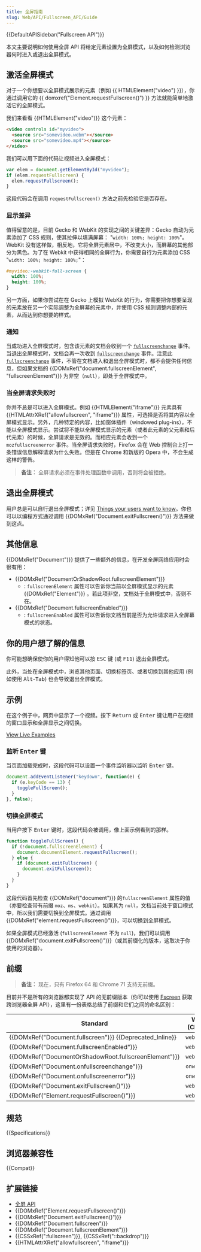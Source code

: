 ```yaml
---
title: 全屏指南
slug: Web/API/Fullscreen_API/Guide
---
```


{{DefaultAPISidebar("Fullscreen API")}}

本文主要说明如何使用全屏 API 将给定元素设置为全屏模式，以及如何检测浏览器何时进入或退出全屏模式。

## 激活全屏模式

对于一个你想要以全屏模式展示的元素（例如 {{ HTMLElement("video") }}），你通过调用它的 {{ domxref("Element.requestFullscreen()") }} 方法就能简单地激活它的全屏模式。

我们来看看 {{HTMLElement("video")}} 这个元素：

```html
<video controls id="myvideo">
  <source src="somevideo.webm"></source>
  <source src="somevideo.mp4"></source>
</video>
```

我们可以用下面的代码让视频进入全屏模式：

```js
var elem = document.getElementById("myvideo");
if (elem.requestFullscreen) {
  elem.requestFullscreen();
}
```

这段代码会在调用 `requestFullscreen()` 方法之前先检验它是否存在。

### 显示差异

值得留意的是，目前 Gecko 和 WebKit 的实现之间的关键差异：Gecko 自动为元素添加了 CSS 规则，使其拉伸以填满屏幕： "`width: 100%; height: 100%`"。WebKit 没有这样做，相反地，它将全屏元素居中，不改变大小，而屏幕的其他部分为黑色。为了在 Webkit 中获得相同的全屏行为，你需要自行为元素添加 CSS "`width: 100%; height: 100%;`"：

```css
#myvideo:-webkit-full-screen {
  width: 100%;
  height: 100%;
}
```

另一方面，如果你尝试在在 Gecko 上模拟 WebKit 的行为，你需要把你想要呈现的元素放在另一个实际调整为全屏幕的元素中，并使用 CSS 规则调整内部的元素，从而达到你想要的样式。

### 通知

当成功进入全屏模式时，包含该元素的文档会收到一个 [`fullscreenchange`](/zh-CN/docs/Web/API/Document/fullscreenchange_event) 事件。当退出全屏模式时，文档会再一次收到 [`fullscreenchange`](/zh-CN/docs/Web/API/Document/fullscreenchange_event) 事件。注意此 [`fullscreenchange`](/zh-CN/docs/Web/API/Document/fullscreenchange_event) 事件，不管在文档进入和退出全屏模式时，都不会提供任何信息，但如果文档的 {{DOMxRef("document.fullscreenElement", "fullscreenElement")}} 为非空（`null`），即处于全屏模式中。

### 当全屏请求失败时

你并不总是可以进入全屏模式。例如 {{HTMLElement("iframe")}} 元素具有 {{HTMLAttrXRef("allowfullscreen", "iframe")}} 属性，可选择是否将其内容以全屏模式显示。另外，几种特定的内容，比如窗体插件（windowed plug-ins），不能以全屏模式显示。尝试将不能以全屏模式显示的元素（或者此元素的父元素和后代元素）的时候，全屏请求是无效的。而相应元素会收到一个 `mozfullscreenerror` 事件。当全屏请求失败时，Firefox 会在 Web 控制台上打一条错误信息解释请求为什么失败。但是在 Chrome 和新版的 Opera 中，不会生成这样的警告。

> **备注：** 全屏请求必须在事件处理函数中调用，否则将会被拒绝。

## 退出全屏模式

用户总是可以自行退出全屏模式；详见 [Things your users want to know](#things_your_users_want_to_know)。你也可以以编程方式通过调用 {{DOMxRef("Document.exitFullscreen()")}} 方法来做到这点。

## 其他信息

{{DOMxRef("Document")}} 提供了一些额外的信息，在开发全屏网络应用时会很有用：

- {{DOMxRef("DocumentOrShadowRoot.fullscreenElement")}}
  - : `fullscreenElement` 属性可以告诉你当前以全屏模式显示的元素 {{DOMxRef("Element")}} 。若此项非空，文档处于全屏模式中，否则不在。
- {{DOMxRef("Document.fullscreenEnabled")}}
  - : `fullscreenEnabled` 属性可以告诉你文档当前是否为允许请求进入全屏幕模式的状态。

## 你的用户想了解的信息

你可能想确保使你的用户得知他可以按 <kbd>ESC</kbd> 键 (或 <kbd>F11</kbd>) 退出全屏模式。

此外，当处在全屏模式中，浏览其他页面、切换标签页、或者切换到其他应用 (例如使用 <kbd>Alt</kbd>-<kbd>Tab</kbd>) 也会导致退出全屏模式。

## 示例

在这个例子中，网页中显示了一个视频。按下 <kbd>Return</kbd> 或 <kbd>Enter</kbd> 键让用户在视频的窗口显示和全屏显示之间切换。

[View Live Examples](https://media.prod.mdn.mozit.cloud/samples/domref/fullscreen.html)

### 监听 <kbd>Enter</kbd> 键

当页面加载完成时，这段代码可以设置一个事件监听器以监听 <kbd>Enter</kbd> 键。

```js
document.addEventListener("keydown", function(e) {
  if (e.keyCode == 13) {
    toggleFullScreen();
  }
}, false);
```

### 切换全屏模式

当用户按下 <kbd>Enter</kbd> 键时，这段代码会被调用，像上面示例看到的那样。

```js
function toggleFullScreen() {
  if (!document.fullscreenElement) {
    document.documentElement.requestFullscreen();
  } else {
    if (document.exitFullscreen) {
      document.exitFullscreen();
    }
  }
}
```

这段代码首先检查 {{DOMxRef("document")}} 的`fullscreenElement` 属性的值（亦要检查带有前缀 `moz`、`ms`、`webkit`）。如果其为 `null`，文档当前处于窗口模式中，所以我们需要切换到全屏模式。通过调用{{DOMxRef("element.requestFullscreen()")}}，可以切换到全屏模式。

如果全屏模式已经激活 (`fullscreenElement` 不为 `null`)，我们可以调用 {{DOMxRef("document.exitFullscreen()")}}（或其前缀化的版本，这取决于你使用的浏览器）。

## 前缀

> **备注：** 现在，只有 Firefox 64 和 Chrome 71 支持无前缀。

目前并不是所有的浏览器都实现了 API 的无前缀版本（你可以使用 [Fscreen](https://github.com/rafrex/fscreen) 获取跨浏览器全屏 API），这里有一份表格总结了前缀和它们之间的命名区别：

| Standard                                                                  | WebKit (Safari) / Blink (Chrome & Opera) / Edge | Gecko (Firefox)          | Internet Explorer       |
| ------------------------------------------------------------------------- | ----------------------------------------------- | ------------------------ | ----------------------- |
| {{DOMxRef("Document.fullscreen")}} {{Deprecated_Inline}} | `webkitIsFullScreen`                            | `mozFullScreen`          | -                       |
| {{DOMxRef("Document.fullscreenEnabled")}}                  | `webkitFullscreenEnabled`                       | `mozFullScreenEnabled`   | `msFullscreenEnabled`   |
| {{DOMxRef("DocumentOrShadowRoot.fullscreenElement")}}  | `webkitFullscreenElement`                       | `mozFullScreenElement`   | `msFullscreenElement`   |
| {{DOMxRef("Document.onfullscreenchange")}}                  | `onwebkitfullscreenchange`                      | `onmozfullscreenchange`  | `onMSFullscreenChange`  |
| {{DOMxRef("Document.onfullscreenerror")}}                  | `onwebkitfullscreenerror`                       | `onmozfullscreenerror`   | `onMSFullscreenError`   |
| {{DOMxRef("Document.exitFullscreen()")}}                      | `webkitExitFullscreen()`                        | `mozCancelFullScreen()`  | `msExitFullscreen()`    |
| {{DOMxRef("Element.requestFullscreen()")}}                  | `webkitRequestFullscreen()`                     | `mozRequestFullScreen()` | `msRequestFullscreen()` |

## 规范

{{Specifications}}

## 浏览器兼容性

{{Compat}}

## 扩展链接

- [全屏 API](/zh-CN/docs/Web/API/Fullscreen_API)
- {{DOMxRef("Element.requestFullscreen()")}}
- {{DOMxRef("Document.exitFullscreen()")}}
- {{DOMxRef("Document.fullscreen")}}
- {{DOMxRef("Document.fullscreenElement")}}
- {{CSSxRef(":fullscreen")}}, {{CSSxRef("::backdrop")}}
- {{HTMLAttrXRef("allowfullscreen", "iframe")}}
